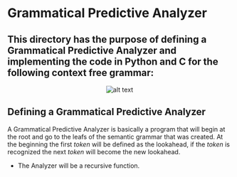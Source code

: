 # Grammatical Predictive Analyzer

## This directory has the purpose of defining a Grammatical Predictive Analyzer and implementing the code in Python and C for the following context free grammar:


<center>

![alt text](../assets/top_down_context_free_grammar.png "Context Free Grammar")

</center>

## Defining a Grammatical Predictive Analyzer

A Grammatical Predictive Analyzer is basically a program that will begin at the root and go to the leafs of the semantic grammar that was created. At the beginning the first *token* will be defined as the lookahead, if the *token* is recognized the next *token* will become the new lookahead.

* The Analyzer will be a recursive function.